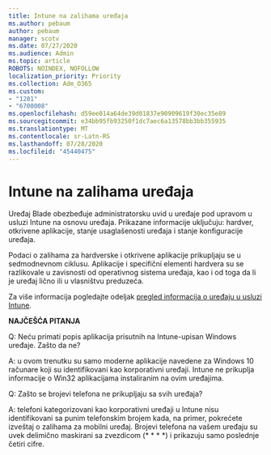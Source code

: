 ```yaml
---
title: Intune na zalihama uređaja
ms.author: pebaum
author: pebaum
manager: scotv
ms.date: 07/27/2020
ms.audience: Admin
ms.topic: article
ROBOTS: NOINDEX, NOFOLLOW
localization_priority: Priority
ms.collection: Adm_O365
ms.custom:
- "1281"
- "6700008"
ms.openlocfilehash: d59ee014a64de39d01837e90909619f30ec35e89
ms.sourcegitcommit: e34bb95fb93250f1dc7aec6a13578bb3bb355935
ms.translationtype: MT
ms.contentlocale: sr-Latn-RS
ms.lasthandoff: 07/28/2020
ms.locfileid: "45440475"
---
```

# <a name="intune-device-inventory"></a>Intune na zalihama uređaja

Uređaj Blade obezbeđuje administratorsku uvid u uređaje pod upravom u usluzi Intune na osnovu uređaja. Prikazane informacije uključuju: hardver, otkrivene aplikacije, stanje usaglašenosti uređaja i stanje konfiguracije uređaja.

Podaci o zalihama za hardverske i otkrivene aplikacije prikupljaju se u sedmodnevnom ciklusu. Aplikacije i specifični elementi hardvera su se razlikovale u zavisnosti od operativnog sistema uređaja, kao i od toga da li je uređaj lično ili u vlasništvu preduzeća.

Za više informacija pogledajte odeljak [pregled informacija o uređaju u usluzi Intune](https://docs.microsoft.com/intune/device-inventory).

**NAJČEŠĆA PITANJA**

Q: Neću primati popis aplikacija prisutnih na Intune-upisan Windows uređaje. Zašto da ne?

A: u ovom trenutku su samo moderne aplikacije navedene za Windows 10 računare koji su identifikovani kao korporativni uređaji. Intune ne prikuplja informacije o Win32 aplikacijama instaliranim na ovim uređajima.

Q: Zašto se brojevi telefona ne prikupljaju sa svih uređaja?

A: telefoni kategorizovani kao korporativni uređaji u Intune nisu identifikovani sa punim telefonskim brojem kada, na primer, pokrećete izveštaj o zalihama za mobilni uređaj. Brojevi telefona na vašem uređaju su uvek delimično maskirani sa zvezdicom (* * * *) i prikazuju samo poslednje četiri cifre.